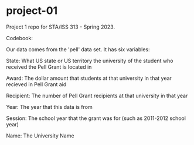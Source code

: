# project-01

Project 1 repo for STA/ISS 313 - Spring 2023.

Codebook:

Our data comes from the 'pell' data set. It has six variables:

State: What US state or US territory the university of the student who received the Pell Grant is located in

Award: The dollar amount that students at that university in that year recieved in Pell Grant aid

Recipient: The number of Pell Grant recipients at that university in that year

Year: The year that this data is from

Session: The school year that the grant was for (such as 2011-2012 school year)

Name: The University Name